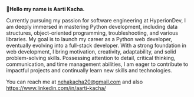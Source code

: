 :wave:**Hello my name is Aarti Kacha.**

Currently pursuing my passion for software engineering at HyperionDev, I am deeply immersed in mastering Python development, including data structures, object-oriented programming, troubleshooting, and various libraries. My goal is to launch my career as a Python web developer, eventually evolving into a full-stack developer. With a strong foundation in web development, I bring motivation, creativity, adaptability, and solid problem-solving skills. Possessing attention to detail, critical thinking, communication, and time management abilities, I am eager to contribute to impactful projects and continually learn new skills and technologies.

You can reach me at nehakacha20@gmail.com
and also https://www.linkedin.com/in/aarti-kacha/

